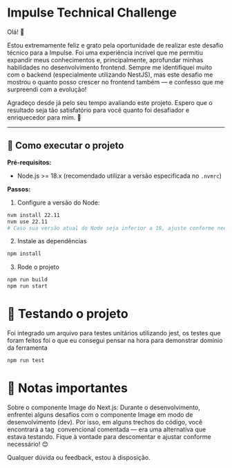 # Impulse Technical Challenge

Olá! 👋  

Estou extremamente feliz e grato pela oportunidade de realizar este desafio técnico para a Impulse. Foi uma experiência incrível que me permitiu expandir meus conhecimentos e, principalmente, aprofundar minhas habilidades no desenvolvimento frontend. Sempre me identifiquei muito com o backend (especialmente utilizando NestJS), mas este desafio me mostrou o quanto posso crescer no frontend também — e confesso que me surpreendi com a evolução!

Agradeço desde já pelo seu tempo avaliando este projeto. Espero que o resultado seja tão satisfatório para você quanto foi desafiador e enriquecedor para mim. 💜

---

## 🚀 Como executar o projeto

**Pré-requisitos:**  
- Node.js >= 18.x (recomendado utilizar a versão especificada no `.nvmrc`)

**Passos:**  
1. Configure a versão do Node:
```bash
nvm install 22.11
nvm use 22.11
# Caso sua versão atual do Node seja inferior a 18, ajuste conforme necessário
```

2. Instale as dependências

```bash
npm install
```

3. Rode o projeto

```bash
npm run build
npm run start
```



# 🧪 Testando o projeto

Foi integrado um arquivo para testes unitários utilizando jest, os testes que foram feitos foi o que eu consegui pensar na hora 
para demonstrar domínio da ferramenta 

```bash
npm run test
```



# 📌 Notas importantes

Sobre o componente Image do Next.js:
Durante o desenvolvimento, enfrentei alguns desafios com o componente Image em modo de desenvolvimento (dev). Por isso, em alguns trechos do código, você encontrará a tag <img> convencional comentada — era uma alternativa que estava testando. Fique à vontade para descomentar e ajustar conforme necessário! 😊

Qualquer dúvida ou feedback, estou à disposição.
